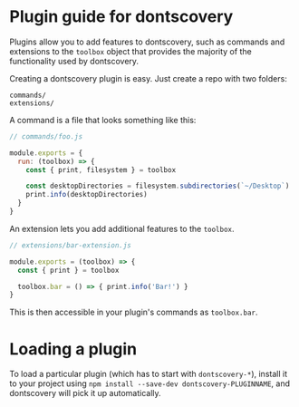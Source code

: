 # Plugin guide for dontscovery

Plugins allow you to add features to dontscovery, such as commands and
extensions to the `toolbox` object that provides the majority of the functionality
used by dontscovery.

Creating a dontscovery plugin is easy. Just create a repo with two folders:

```
commands/
extensions/
```

A command is a file that looks something like this:

```js
// commands/foo.js

module.exports = {
  run: (toolbox) => {
    const { print, filesystem } = toolbox

    const desktopDirectories = filesystem.subdirectories(`~/Desktop`)
    print.info(desktopDirectories)
  }
}
```

An extension lets you add additional features to the `toolbox`.

```js
// extensions/bar-extension.js

module.exports = (toolbox) => {
  const { print } = toolbox

  toolbox.bar = () => { print.info('Bar!') }
}
```

This is then accessible in your plugin's commands as `toolbox.bar`.

# Loading a plugin

To load a particular plugin (which has to start with `dontscovery-*`),
install it to your project using `npm install --save-dev dontscovery-PLUGINNAME`,
and dontscovery will pick it up automatically.
